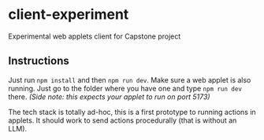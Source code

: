 # client-experiment
Experimental web applets client for Capstone project

## Instructions
Just run `npm install` and then `npm run dev`.
Make sure a web applet is also running. Just go to the folder where you have one and type `npm run dev` there.
*(Side note: this expects your applet to run on port 5173)*

The tech stack is totally ad-hoc, this is a first prototype to running actions in applets.
It should work to send actions procedurally (that is without an LLM).